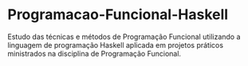 # Programacao-Funcional-Haskell
Estudo das técnicas e métodos de Programação Funcional utilizando a linguagem de programação Haskell aplicada em projetos práticos ministrados na disciplina de Programação Funcional.
